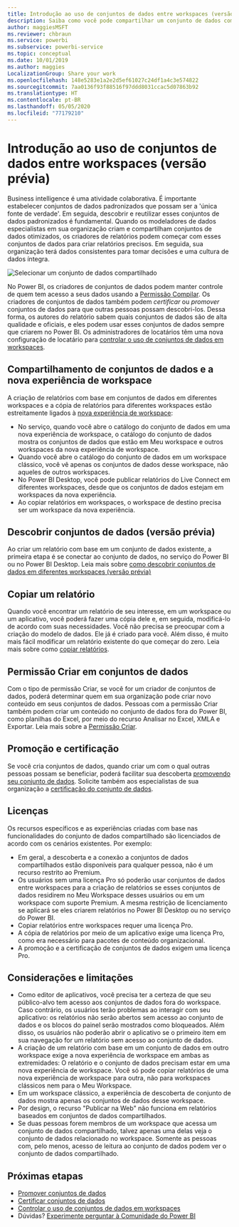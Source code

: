 ```yaml
---
title: Introdução ao uso de conjuntos de dados entre workspaces (versão prévia)
description: Saiba como você pode compartilhar um conjunto de dados com usuários em toda a organização. Em seguida, eles podem criar relatórios com base no conjunto de dados em seus próprios workspaces.
author: maggiesMSFT
ms.reviewer: chbraun
ms.service: powerbi
ms.subservice: powerbi-service
ms.topic: conceptual
ms.date: 10/01/2019
ms.author: maggies
LocalizationGroup: Share your work
ms.openlocfilehash: 148e5283e1a2e2d5ef61027c24df1a4c3e574822
ms.sourcegitcommit: 7aa0136f93f88516f97ddd8031ccac5d07863b92
ms.translationtype: HT
ms.contentlocale: pt-BR
ms.lasthandoff: 05/05/2020
ms.locfileid: "77179210"
---
```

# <a name="intro-to-datasets-across-workspaces-preview"></a>Introdução ao uso de conjuntos de dados entre workspaces (versão prévia)

Business intelligence é uma atividade colaborativa. É importante estabelecer conjuntos de dados padronizados que possam ser a 'única fonte de verdade'. Em seguida, descobrir e reutilizar esses conjuntos de dados padronizados é fundamental. Quando os modeladores de dados especialistas em sua organização criam e compartilham conjuntos de dados otimizados, os criadores de relatórios podem começar com esses conjuntos de dados para criar relatórios precisos. Em seguida, sua organização terá dados consistentes para tomar decisões e uma cultura de dados íntegra.

![Selecionar um conjunto de dados compartilhado](media/service-datasets-across-workspaces/power-bi-select-shared-dataset.png)

No Power BI, os criadores de conjuntos de dados podem manter controle de quem tem acesso a seus dados usando a [Permissão Compilar](service-datasets-build-permissions.md). Os criadores de conjuntos de dados também podem *certificar* ou *promover* conjuntos de dados para que outras pessoas possam descobri-los. Dessa forma, os autores do relatório sabem quais conjuntos de dados são de alta qualidade e oficiais, e eles podem usar esses conjuntos de dados sempre que criarem no Power BI. Os administradores de locatários têm uma nova configuração de locatário para [controlar o uso de conjuntos de dados em workspaces](service-datasets-admin-across-workspaces.md).

## <a name="dataset-sharing-and-the-new-workspace-experience"></a>Compartilhamento de conjuntos de dados e a nova experiência de workspace

A criação de relatórios com base em conjuntos de dados em diferentes workspaces e a cópia de relatórios para diferentes workspaces estão estreitamente ligados à [nova experiência de workspace](service-create-the-new-workspaces.md):

- No serviço, quando você abre o catálogo do conjunto de dados em uma nova experiência de workspace, o catálogo do conjunto de dados mostra os conjuntos de dados que estão em Meu workspace e outros workspaces da nova experiência de workspace. 
- Quando você abre o catálogo do conjunto de dados em um workspace clássico, você vê apenas os conjuntos de dados desse workspace, não aqueles de outros workspaces.
- No Power BI Desktop, você pode publicar relatórios do Live Connect em diferentes workspaces, desde que os conjuntos de dados estejam em workspaces da nova experiência.
- Ao copiar relatórios em workspaces, o workspace de destino precisa ser um workspace da nova experiência.

## <a name="discover-datasets-preview"></a>Descobrir conjuntos de dados (versão prévia)

Ao criar um relatório com base em um conjunto de dados existente, a primeira etapa é se conectar ao conjunto de dados, no serviço do Power BI ou no Power BI Desktop. Leia mais sobre [como descobrir conjuntos de dados em diferentes workspaces (versão prévia)](service-datasets-discover-across-workspaces.md)

## <a name="copy-a-report"></a>Copiar um relatório

Quando você encontrar um relatório de seu interesse, em um workspace ou um aplicativo, você poderá fazer uma cópia dele e, em seguida, modificá-lo de acordo com suas necessidades. Você não precisa se preocupar com a criação do modelo de dados. Ele já é criado para você. Além disso, é muito mais fácil modificar um relatório existente do que começar do zero. Leia mais sobre como [copiar relatórios](service-datasets-copy-reports.md).

## <a name="build-permission-for-datasets"></a>Permissão Criar em conjuntos de dados

Com o tipo de permissão Criar, se você for um criador de conjuntos de dados, poderá determinar quem em sua organização pode criar novo conteúdo em seus conjuntos de dados. Pessoas com a permissão Criar também podem criar um conteúdo no conjunto de dados fora do Power BI, como planilhas do Excel, por meio do recurso Analisar no Excel, XMLA e Exportar. Leia mais sobre a [Permissão Criar](service-datasets-build-permissions.md).

## <a name="promotion-and-certification"></a>Promoção e certificação

Se você cria conjuntos de dados, quando criar um com o qual outras pessoas possam se beneficiar, poderá facilitar sua descoberta [promovendo seu conjunto de dados](service-datasets-promote.md). Solicite também aos especialistas de sua organização a [certificação do conjunto de dados](service-datasets-certify.md).

## <a name="licensing"></a>Licenças

Os recursos específicos e as experiências criadas com base nas funcionalidades do conjunto de dados compartilhado são licenciados de acordo com os cenários existentes. Por exemplo:

- Em geral, a descoberta e a conexão a conjuntos de dados compartilhados estão disponíveis para qualquer pessoa, não é um recurso restrito ao Premium.
- Os usuários sem uma licença Pro só poderão usar conjuntos de dados entre workspaces para a criação de relatórios se esses conjuntos de dados residirem no Meu Workspace desses usuários ou em um workspace com suporte Premium. A mesma restrição de licenciamento se aplicará se eles criarem relatórios no Power BI Desktop ou no serviço do Power BI.
- Copiar relatórios entre workspaces requer uma licença Pro.
- A cópia de relatórios por meio de um aplicativo exige uma licença Pro, como era necessário para pacotes de conteúdo organizacional.
- A promoção e a certificação de conjuntos de dados exigem uma licença Pro.

## <a name="considerations-and-limitations"></a>Considerações e limitações

- Como editor de aplicativos, você precisa ter a certeza de que seu público-alvo tem acesso aos conjuntos de dados fora do workspace. Caso contrário, os usuários terão problemas ao interagir com seu aplicativo: os relatórios não serão abertos sem acesso ao conjunto de dados e os blocos do painel serão mostrados como bloqueados. Além disso, os usuários não poderão abrir o aplicativo se o primeiro item em sua navegação for um relatório sem acesso ao conjunto de dados.
- A criação de um relatório com base em um conjunto de dados em outro workspace exige a nova experiência de workspace em ambas as extremidades: O relatório e o conjunto de dados precisam estar em uma nova experiência de workspace. Você só pode copiar relatórios de uma nova experiência de workspace para outra, não para workspaces clássicos nem para o Meu Workspace. 
- Em um workspace clássico, a experiência de descoberta de conjunto de dados mostra apenas os conjuntos de dados desse workspace.
- Por design, o recurso "Publicar na Web" não funciona em relatórios baseados em conjuntos de dados compartilhados.
- Se duas pessoas forem membros de um workspace que acessa um conjunto de dados compartilhado, talvez apenas uma delas veja o conjunto de dados relacionado no workspace. Somente as pessoas com, pelo menos, acesso de leitura ao conjunto de dados podem ver o conjunto de dados compartilhado. 

## <a name="next-steps"></a>Próximas etapas

- [Promover conjuntos de dados](service-datasets-promote.md)
- [Certificar conjuntos de dados](service-datasets-certify.md)
- [Controlar o uso de conjuntos de dados em workspaces](service-datasets-admin-across-workspaces.md)
- Dúvidas? [Experimente perguntar à Comunidade do Power BI](https://community.powerbi.com/)
